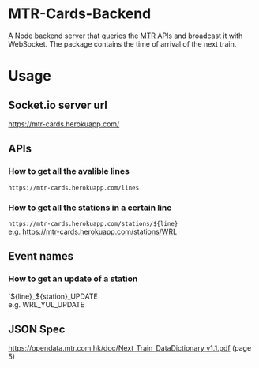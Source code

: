 # MTR-Cards-Backend
A Node backend server that queries the [MTR](https://en.wikipedia.org/wiki/MTR) APIs and broadcast it with WebSocket. The package contains the time of arrival of the next train.

# Usage
## Socket.io server url
https://mtr-cards.herokuapp.com/

## APIs
### How to get all the avalible lines
`https://mtr-cards.herokuapp.com/lines`
### How to get all the stations in a certain line
`https://mtr-cards.herokuapp.com/stations/${line}` <br>
e.g. https://mtr-cards.herokuapp.com/stations/WRL

## Event names
### How to get an update of a station
`${line}_${station}_UPDATE <br>
e.g. WRL_YUL_UPDATE

## JSON Spec
https://opendata.mtr.com.hk/doc/Next_Train_DataDictionary_v1.1.pdf (page 5)
